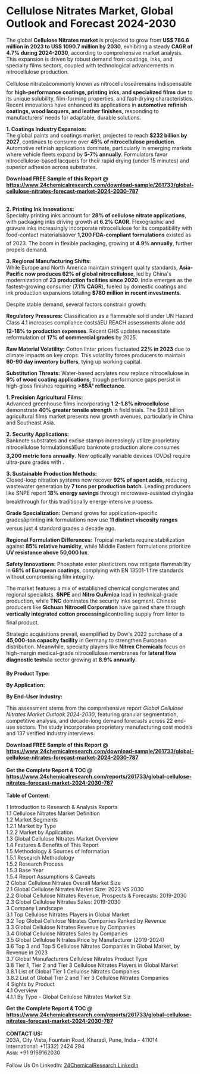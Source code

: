 <h1>Cellulose Nitrates Market, Global Outlook and Forecast 2024-2030</h1><p>The global <strong>Cellulose Nitrates market</strong> is projected to grow from <strong>US$ 786.6 million in 2023 to US$ 1090.7 million by 2030</strong>, exhibiting a steady <strong>CAGR of 4.7% during 2024-2030</strong>, according to comprehensive market analysis. This expansion is driven by robust demand from coatings, inks, and specialty films sectors, coupled with technological advancements in nitrocellulose production.</p><p>Cellulose nitrateâcommonly known as nitrocelluloseâremains indispensable for <strong>high-performance coatings, printing inks, and specialized films</strong> due to its unique solubility, film-forming properties, and fast-drying characteristics. Recent innovations have enhanced its applications in <strong>automotive refinish coatings, wood lacquers, and leather finishes</strong>, responding to manufacturers' needs for adaptable, durable solutions.</p><p><strong>1. Coatings Industry Expansion:</strong><br>
The global paints and coatings market, projected to reach <strong>$232 billion by 2027</strong>, continues to consume over <strong>45% of nitrocellulose production</strong>. Automotive refinish applications dominate, particularly in emerging markets where vehicle fleets expand by <strong>5-7% annually</strong>. Formulators favor nitrocellulose-based lacquers for their rapid drying (under 15 minutes) and superior adhesion across substrates.</p><div><b>Download FREE Sample of this Report @ 
            <a href="https://www.24chemicalresearch.com/download-sample/261733/global-cellulose-nitrates-forecast-market-2024-2030-787">
            https://www.24chemicalresearch.com/download-sample/261733/global-cellulose-nitrates-forecast-market-2024-2030-787</a></b></div><br><p><strong>2. Printing Ink Innovations:</strong><br>
Specialty printing inks account for <strong>28% of cellulose nitrate applications</strong>, with packaging inks driving growth at <strong>6.2% CAGR</strong>. Flexographic and gravure inks increasingly incorporate nitrocellulose for its compatibility with food-contact materialsâover <strong>1,200 FDA-compliant formulations</strong> existed as of 2023. The boom in flexible packaging, growing at <strong>4.9% annually</strong>, further propels demand.</p><p><strong>3. Regional Manufacturing Shifts:</strong><br>
While Europe and North America maintain stringent quality standards, <strong>Asia-Pacific now produces 62% of global nitrocellulose</strong>, led by China's modernization of <strong>23 production facilities since 2020</strong>. India emerges as the fastest-growing consumer (<strong>7.1% CAGR</strong>), fueled by domestic coatings and ink production expansions totaling <strong>$780 million in recent investments</strong>.</p><p>Despite stable demand, several factors constrain growth:</p><p><strong>Regulatory Pressures:</strong> Classification as a flammable solid under UN Hazard Class 4.1 increases compliance costsâEU REACH assessments alone add <strong>12-18% to production expenses</strong>. Recent GHS updates necessitate reformulation of <strong>17% of commercial grades</strong> by 2025.</p><p><strong>Raw Material Volatility:</strong> Cotton linter prices fluctuated <strong>22% in 2023</strong> due to climate impacts on key crops. This volatility forces producers to maintain <strong>60-90 day inventory buffers</strong>, tying up working capital.</p><p><strong>Substitution Threats:</strong> Water-based acrylates now replace nitrocellulose in <strong>9% of wood coating applications</strong>, though performance gaps persist in high-gloss finishes requiring <strong>&gt;85Â° reflectance</strong>.</p><p><strong>1. Precision Agricultural Films:</strong><br>
Advanced greenhouse films incorporating <strong>1.2-1.8% nitrocellulose</strong> demonstrate <strong>40% greater tensile strength</strong> in field trials. The $9.8 billion agricultural films market presents new growth avenues, particularly in China and Southeast Asia.</p><p><strong>2. Security Applications:</strong><br>
Banknote substrates and excise stamps increasingly utilize proprietary nitrocellulose formulationsâEuro banknote production alone consumes <strong>3,200 metric tons annually</strong>. New optically variable devices (OVDs) require ultra-pure grades with <strong>.</strong></p><p><strong>3. Sustainable Production Methods:</strong><br>
Closed-loop nitration systems now recover <strong>92% of spent acids</strong>, reducing wastewater generation by <strong>7 tons per production batch</strong>.
Leading producers like SNPE report <strong>18% energy savings</strong> through microwave-assisted dryingâa breakthrough for this traditionally energy-intensive process.</p><p><strong>Grade Specialization:</strong> Demand grows for application-specific gradesâprinting ink formulations now use <strong>11 distinct viscosity ranges</strong> versus just 4 standard grades a decade ago.</p><p><strong>Regional Formulation Differences:</strong> Tropical markets require stabilization against <strong>85% relative humidity</strong>, while Middle Eastern formulations prioritize <strong>UV resistance above 50,000 lux</strong>.</p><p><strong>Safety Innovations:</strong> Phosphate ester plasticizers now mitigate flammability in <strong>68% of European coatings</strong>, complying with EN 13501-1 fire standards without compromising film integrity.</p><p>The market features a mix of established chemical conglomerates and regional specialists. <strong>SNPE</strong> and <strong>Nitro QuÃ­mica</strong> lead in technical-grade production, while <strong>TNC</strong> dominates the security inks segment. Chinese producers like <strong>Sichuan Nitrocell Corporation</strong> have gained share through <strong>vertically integrated cotton processing</strong>âcontrolling supply from linter to final product.</p><p>Strategic acquisitions prevail, exemplified by Dow's 2022 purchase of <strong>a 45,000-ton capacity facility</strong> in Germany to strengthen European distribution. Meanwhile, specialty players like <strong>Nitrex Chemicals</strong> focus on high-margin medical-grade nitrocellulose membranes for <strong>lateral flow diagnostic tests</strong>âa sector growing at <strong>8.9% annually</strong>.</p><p><strong>By Product Type:</strong></p><p><strong>By Application:</strong></p><p><strong>By End-User Industry:</strong></p><p>This assessment stems from the comprehensive report <em>Global Cellulose Nitrates Market Outlook 2024-2030</em>, featuring granular segmentation, competitive analysis, and decade-long demand forecasts across 22 end-use sectors. The study incorporates proprietary manufacturing cost models and 137 verified industry interviews.</p><div><b>Download FREE Sample of this Report @ 
            <a href="https://www.24chemicalresearch.com/download-sample/261733/global-cellulose-nitrates-forecast-market-2024-2030-787">
            https://www.24chemicalresearch.com/download-sample/261733/global-cellulose-nitrates-forecast-market-2024-2030-787</a></b></div><br><div><b>Get the Complete Report & TOC @ 
            <a href="https://www.24chemicalresearch.com/reports/261733/global-cellulose-nitrates-forecast-market-2024-2030-787">
            https://www.24chemicalresearch.com/reports/261733/global-cellulose-nitrates-forecast-market-2024-2030-787</a></b></div><br>
            <b>Table of Content:</b><p>1 Introduction to Research & Analysis Reports<br />
    1.1 Cellulose Nitrates Market Definition<br />
    1.2 Market Segments<br />
        1.2.1 Market by Type<br />
        1.2.2 Market by Application<br />
    1.3 Global Cellulose Nitrates Market Overview<br />
    1.4 Features & Benefits of This Report<br />
    1.5 Methodology & Sources of Information<br />
        1.5.1 Research Methodology<br />
        1.5.2 Research Process<br />
        1.5.3 Base Year<br />
        1.5.4 Report Assumptions & Caveats<br />
2 Global Cellulose Nitrates Overall Market Size<br />
    2.1 Global Cellulose Nitrates Market Size: 2023 VS 2030<br />
    2.2 Global Cellulose Nitrates Revenue, Prospects & Forecasts: 2019-2030<br />
    2.3 Global Cellulose Nitrates Sales: 2019-2030<br />
3 Company Landscape<br />
    3.1 Top Cellulose Nitrates Players in Global Market<br />
    3.2 Top Global Cellulose Nitrates Companies Ranked by Revenue<br />
    3.3 Global Cellulose Nitrates Revenue by Companies<br />
    3.4 Global Cellulose Nitrates Sales by Companies<br />
    3.5 Global Cellulose Nitrates Price by Manufacturer (2019-2024)<br />
    3.6 Top 3 and Top 5 Cellulose Nitrates Companies in Global Market, by Revenue in 2023<br />
    3.7 Global Manufacturers Cellulose Nitrates Product Type<br />
    3.8 Tier 1, Tier 2 and Tier 3 Cellulose Nitrates Players in Global Market<br />
        3.8.1 List of Global Tier 1 Cellulose Nitrates Companies<br />
        3.8.2 List of Global Tier 2 and Tier 3 Cellulose Nitrates Companies<br />
4 Sights by Product<br />
    4.1 Overview<br />
        4.1.1 By Type - Global Cellulose Nitrates Market Siz</p><div><b>Get the Complete Report & TOC @ 
            <a href="https://www.24chemicalresearch.com/reports/261733/global-cellulose-nitrates-forecast-market-2024-2030-787">
            https://www.24chemicalresearch.com/reports/261733/global-cellulose-nitrates-forecast-market-2024-2030-787</a></b></div><br><b>CONTACT US:</b><br>
            203A, City Vista, Fountain Road, Kharadi, Pune, India - 411014<br>
            International: +1(332) 2424 294<br>
            Asia: +91 9169162030 <br><br>
            Follow Us On LinkedIn: <a href="https://www.linkedin.com/company/24chemicalresearch/">24ChemicalResearch LinkedIn</a>